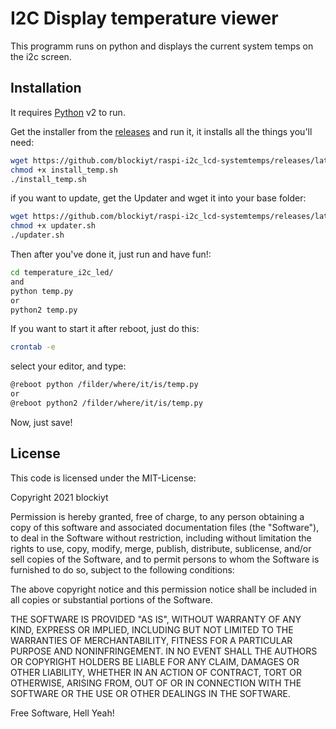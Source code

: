 # I2C Display temperature viewer
This programm runs on python and displays the current system temps on the i2c screen.

## Installation
It requires [Python](https://www.python.org/) v2 to run.

Get the installer from the [releases](https://github.com/blockiyt/raspi-i2c_lcd-systemtemps/releases) and run it, it installs all the things you'll need:

```sh
wget https://github.com/blockiyt/raspi-i2c_lcd-systemtemps/releases/latest/download/install_temp.sh
chmod +x install_temp.sh
./install_temp.sh
```

if you want to update, get the Updater and wget it into your base folder:
```sh
wget https://github.com/blockiyt/raspi-i2c_lcd-systemtemps/releases/latest/download/updater.sh
chmod +x updater.sh
./updater.sh
```

Then after you've done it, just run and have fun!:

```sh
cd temperature_i2c_led/
and
python temp.py
or
python2 temp.py
```

If you want to start it after reboot, just do this:
```sh
crontab -e
```
select your editor, and type:
```sh
@reboot python /filder/where/it/is/temp.py
or
@reboot python2 /filder/where/it/is/temp.py
```
Now, just save!


## License
This code is licensed under the MIT-License:

Copyright 2021 blockiyt

Permission is hereby granted, free of charge, to any person obtaining a copy of this software and associated documentation files (the "Software"), to deal in the Software without restriction, including without limitation the rights to use, copy, modify, merge, publish, distribute, sublicense, and/or sell copies of the Software, and to permit persons to whom the Software is furnished to do so, subject to the following conditions:

The above copyright notice and this permission notice shall be included in all copies or substantial portions of the Software.

THE SOFTWARE IS PROVIDED "AS IS", WITHOUT WARRANTY OF ANY KIND, EXPRESS OR IMPLIED, INCLUDING BUT NOT LIMITED TO THE WARRANTIES OF MERCHANTABILITY, FITNESS FOR A PARTICULAR PURPOSE AND NONINFRINGEMENT. IN NO EVENT SHALL THE AUTHORS OR COPYRIGHT HOLDERS BE LIABLE FOR ANY CLAIM, DAMAGES OR OTHER LIABILITY, WHETHER IN AN ACTION OF CONTRACT, TORT OR OTHERWISE, ARISING FROM, OUT OF OR IN CONNECTION WITH THE SOFTWARE OR THE USE OR OTHER DEALINGS IN THE SOFTWARE.

Free Software, Hell Yeah!
